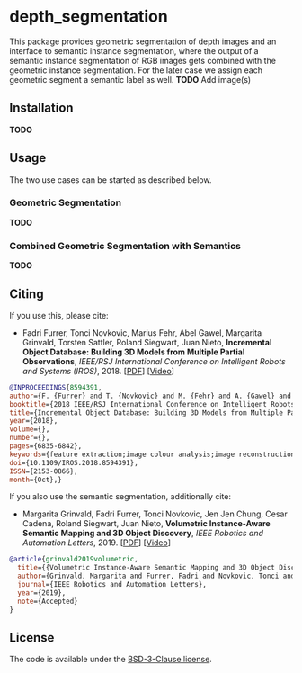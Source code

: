 # depth_segmentation
This package provides geometric segmentation of depth images and an interface to semantic instance segmentation, where the output of a semantic instance segmentation of RGB images gets combined with the geometric instance segmentation. For the later case we assign each geometric segment a semantic label as well.
**TODO** Add image(s)

## Installation
**TODO**

## Usage
The two use cases can be started as described below.

### Geometric Segmentation
**TODO**

### Combined Geometric Segmentation with Semantics
**TODO**

## Citing
If you use this, please cite:
- Fadri Furrer, Tonci Novkovic, Marius Fehr, Abel Gawel, Margarita Grinvald, Torsten Sattler, Roland Siegwart, Juan Nieto, **Incremental Object Database: Building 3D Models from Multiple Partial Observations**, _IEEE/RSJ International Conference on Intelligent Robots and Systems (IROS)_, 2018. [[PDF](https://ieeexplore.ieee.org/stamp/stamp.jsp?tp=&arnumber=8594391)] [[Video](https://www.youtube.com/watch?v=9_xg92qqw70)]

```bibtex
@INPROCEEDINGS{8594391, 
author={F. {Furrer} and T. {Novkovic} and M. {Fehr} and A. {Gawel} and M. {Grinvald} and T. {Sattler} and R. {Siegwart} and J. {Nieto}}, 
booktitle={2018 IEEE/RSJ International Conference on Intelligent Robots and Systems (IROS)}, 
title={Incremental Object Database: Building 3D Models from Multiple Partial Observations}, 
year={2018}, 
volume={}, 
number={}, 
pages={6835-6842}, 
keywords={feature extraction;image colour analysis;image reconstruction;image representation;image segmentation;mobile agents;object detection;solid modelling;multiple partial observations;incremental object database;indoor scenes;merged models;object model;observed instances;segmented RGB-D images;global segmentation map;3D models;mobile agent;Image segmentation;Databases;Three-dimensional displays;GSM;Shape;Image reconstruction;Solid modeling}, 
doi={10.1109/IROS.2018.8594391}, 
ISSN={2153-0866}, 
month={Oct},}
```
If you also use the semantic segmentation, additionally cite:

- Margarita Grinvald, Fadri Furrer, Tonci Novkovic, Jen Jen Chung, Cesar Cadena, Roland Siegwart, Juan Nieto, **Volumetric Instance-Aware Semantic Mapping and 3D Object Discovery**, _IEEE Robotics and Automation Letters_, 2019. [[PDF](https://arxiv.org/abs/1903.00268)] [[Video](https://www.youtube.com/watch?v=Jvl42VJmYxg)]


```bibtex
@article{grinvald2019volumetric,
  title={{Volumetric Instance-Aware Semantic Mapping and 3D Object Discovery}},
  author={Grinvald, Margarita and Furrer, Fadri and Novkovic, Tonci and Chung, Jen Jen and Cadena, Cesar and Siegwart, Roland and Nieto, Juan},
  journal={IEEE Robotics and Automation Letters},
  year={2019},
  note={Accepted}
}
```
## License
The code is available under the [BSD-3-Clause license](https://github.com/ethz-asl/voxblox-plusplus/blob/master/LICENSE).
